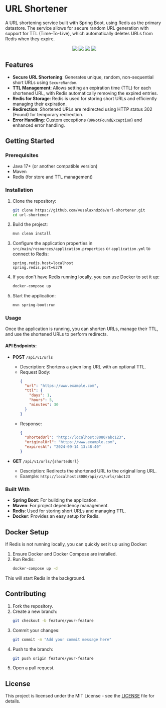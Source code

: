 # URL Shortener

A URL shortening service built with Spring Boot, using Redis as the primary datastore. The service allows for secure random URL generation with support for TTL (Time-To-Live), which automatically deletes URLs from Redis when they expire.

<p align="center">
     <a alt="Java">
        <img src="https://img.shields.io/badge/Java-v17-blue.svg" />
    </a>
    <a alt="Spring Boot">
        <img src="https://img.shields.io/badge/Spring%20Boot-v3.3.3-brightgreen.svg" />
    </a>
    <a alt="Maven">
        <img src="https://img.shields.io/badge/Maven-v4.0.0-orange.svg" />
    </a>
    <a alt="Redis">
        <img src="https://img.shields.io/badge/Redis-v7.4.0-red.svg" />
    </a>
</p>

## Features

- **Secure URL Shortening**: Generates unique, random, non-sequential short URLs using `SecureRandom`.
- **TTL Management**: Allows setting an expiration time (TTL) for each shortened URL, with Redis automatically removing the expired entries.
- **Redis for Storage**: Redis is used for storing short URLs and efficiently managing their expiration.
- **Redirection**: Shortened URLs are redirected using HTTP status 302 (Found) for temporary redirection.
- **Error Handling**: Custom exceptions (`URNotFoundException`) and enhanced error handling.

## Getting Started

### Prerequisites

- Java 17+ (or another compatible version)
- Maven
- Redis (for store and TTL management)

### Installation

1. Clone the repository:
    ```bash
    git clone https://github.com/vusalaxndzde/url-shortener.git
    cd url-shortener
    ```

2. Build the project:
    ```bash
    mvn clean install
    ```

3. Configure the application properties in `src/main/resources/application.properties` or `application.yml` to connect to Redis:
    ```properties
    spring.redis.host=localhost
    spring.redis.port=6379
    ```

4. If you don't have Redis running locally, you can use Docker to set it up:
    ```bash
    docker-compose up
    ```

5. Start the application:
    ```bash
    mvn spring-boot:run
    ```

### Usage

Once the application is running, you can shorten URLs, manage their TTL, and use the shortened URLs to perform redirects.

#### API Endpoints:

- **POST** `/api/v1/urls`
    - Description: Shortens a given long URL with an optional TTL.
    - Request Body:
      ```json
      {
        "url": "https://www.example.com",
        "ttl": {
          "days": 1,
          "hours": 5,
          "minutes": 30
        }
      }
      ```
    - Response:
      ```json
      {
        "shortedUrl": "http://localhost:8080/abc123",
        "originalUrl": "https://www.example.com",
        "expiresAt": "2024-09-14 13:48:40"
      }
      ```

- **GET** `/api/v1/urls/{shortedUrl}`
    - Description: Redirects the shortened URL to the original long URL.
    - Example: `http://localhost:8080/api/v1/urls/abc123`

### Built With

- **Spring Boot**: For building the application.
- **Maven**: For project dependency management.
- **Redis**: Used for storing short URLs and managing TTL.
- **Docker**: Provides an easy setup for Redis.

## Docker Setup

If Redis is not running locally, you can quickly set it up using Docker:

1. Ensure Docker and Docker Compose are installed.
2. Run Redis:
    ```bash
    docker-compose up -d
    ```

This will start Redis in the background.

## Contributing

1. Fork the repository.
2. Create a new branch:
    ```bash
    git checkout -b feature/your-feature
    ```
3. Commit your changes:
    ```bash
    git commit -m "Add your commit message here"
    ```
4. Push to the branch:
    ```bash
    git push origin feature/your-feature
    ```
5. Open a pull request.

## License

This project is licensed under the MIT License - see the [LICENSE](LICENSE) file for details.

